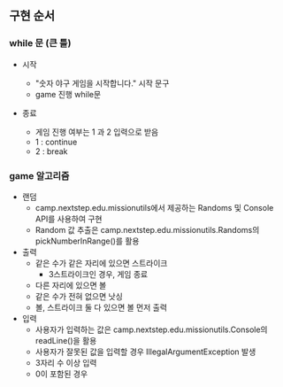 ## 구현 순서

### while 문 (큰 틀)
+ 시작
   + "숫자 야구 게임을 시작합니다." 시작 문구
   + game 진행 while문
     
+ 종료
   + 게임 진행 여부는 1 과 2 입력으로 받음
   + 1 : continue
   + 2 : break

### game 알고리즘
+ 랜덤
   + camp.nextstep.edu.missionutils에서 제공하는 Randoms 및 Console API를 사용하여 구현
   + Random 값 추출은 camp.nextstep.edu.missionutils.Randoms의 pickNumberInRange()를 활용
+ 출력
   + 같은 수가 같은 자리에 있으면 스트라이크
      + 3스트라이크인 경우, 게임 종료 
   + 다른 자리에 있으면 볼
   + 같은 수가 전혀 없으면 낫싱
   + 볼, 스트라이크 둘 다 있으면 볼 먼저 출력
+ 입력
   + 사용자가 입력하는 값은 camp.nextstep.edu.missionutils.Console의 readLine()을 활용
   + 사용자가 잘못된 값을 입력할 경우 IllegalArgumentException 발생
   + 3자리 수 이상 입력
   + 0이 포함된 경우
